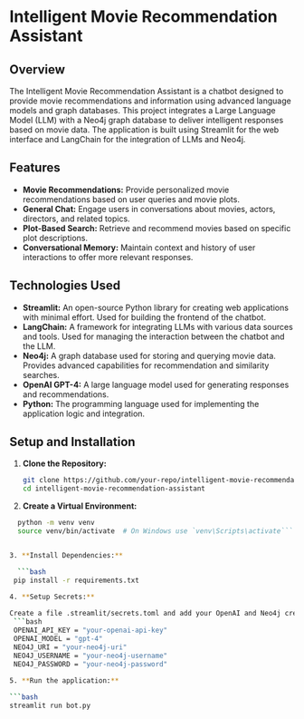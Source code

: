 # Intelligent Movie Recommendation Assistant

## Overview

The Intelligent Movie Recommendation Assistant is a chatbot designed to provide movie recommendations and information using advanced language models and graph databases. This project integrates a Large Language Model (LLM) with a Neo4j graph database to deliver intelligent responses based on movie data. The application is built using Streamlit for the web interface and LangChain for the integration of LLMs and Neo4j.

## Features

- **Movie Recommendations:** Provide personalized movie recommendations based on user queries and movie plots.
- **General Chat:** Engage users in conversations about movies, actors, directors, and related topics.
- **Plot-Based Search:** Retrieve and recommend movies based on specific plot descriptions.
- **Conversational Memory:** Maintain context and history of user interactions to offer more relevant responses.

## Technologies Used

- **Streamlit:** An open-source Python library for creating web applications with minimal effort. Used for building the frontend of the chatbot.
- **LangChain:** A framework for integrating LLMs with various data sources and tools. Used for managing the interaction between the chatbot and the LLM.
- **Neo4j:** A graph database used for storing and querying movie data. Provides advanced capabilities for recommendation and similarity searches.
- **OpenAI GPT-4:** A large language model used for generating responses and recommendations.
- **Python:** The programming language used for implementing the application logic and integration.

## Setup and Installation

1. **Clone the Repository:**
   ```bash
   git clone https://github.com/your-repo/intelligent-movie-recommendation-assistant.git
   cd intelligent-movie-recommendation-assistant
   
2. **Create a Virtual Environment:**
  
 ```bash
   python -m venv venv
   source venv/bin/activate  # On Windows use `venv\Scripts\activate````


3. **Install Dependencies:**

   ```bash
  pip install -r requirements.txt
   
4. **Setup Secrets:**

 Create a file .streamlit/secrets.toml and add your OpenAI and Neo4j credentials:
  ```bash
  OPENAI_API_KEY = "your-openai-api-key"
  OPENAI_MODEL = "gpt-4"
  NEO4J_URI = "your-neo4j-uri"
  NEO4J_USERNAME = "your-neo4j-username"
  NEO4J_PASSWORD = "your-neo4j-password"
   
5. **Run the application:**

```bash
streamlit run bot.py


   




 




  




